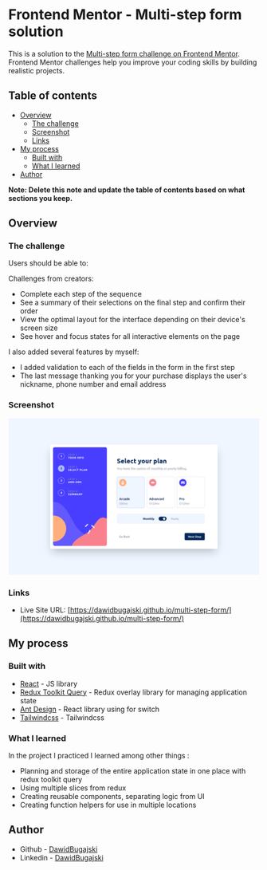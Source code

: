 # Frontend Mentor - Multi-step form solution

This is a solution to the [Multi-step form challenge on Frontend Mentor](https://www.frontendmentor.io/challenges/multistep-form-YVAnSdqQBJ). Frontend Mentor challenges help you improve your coding skills by building realistic projects.

## Table of contents

- [Overview](#overview)
  - [The challenge](#the-challenge)
  - [Screenshot](#screenshot)
  - [Links](#links)
- [My process](#my-process)
  - [Built with](#built-with)
  - [What I learned](#what-i-learned)
- [Author](#author)

**Note: Delete this note and update the table of contents based on what sections you keep.**

## Overview

### The challenge

Users should be able to:

Challenges from creators:

- Complete each step of the sequence
- See a summary of their selections on the final step and confirm their order
- View the optimal layout for the interface depending on their device's screen size
- See hover and focus states for all interactive elements on the page

I also added several features by myself:

- I added validation to each of the fields in the form in the first step
- The last message thanking you for your purchase displays the user's nickname, phone number and email address

### Screenshot

![](./src/assets/views/page.png)

### Links

- Live Site URL: [https://dawidbugajski.github.io/multi-step-form/](https://dawidbugajski.github.io/multi-step-form/)

## My process

### Built with

- [React](https://reactjs.org/) - JS library
- [Redux Toolkit Query](https://redux-toolkit.js.org/) - Redux overlay library for managing application state
- [Ant Design](https://ant.design/) - React library using for switch
- [Tailwindcss](https://tailwindcss.com/) - Tailwindcss

### What I learned

In the project I practiced I learned among other things :

- Planning and storage of the entire application state in one place with redux toolkit query
- Using multiple slices from redux
- Creating reusable components, separating logic from UI
- Creating function helpers for use in multiple locations

## Author

- Github - [DawidBugajski](https://github.com/DawidBugajski)
- Linkedin - [DawidBugajski](https://www.linkedin.com/in/dawid-bugajski-1bb01519b/)

